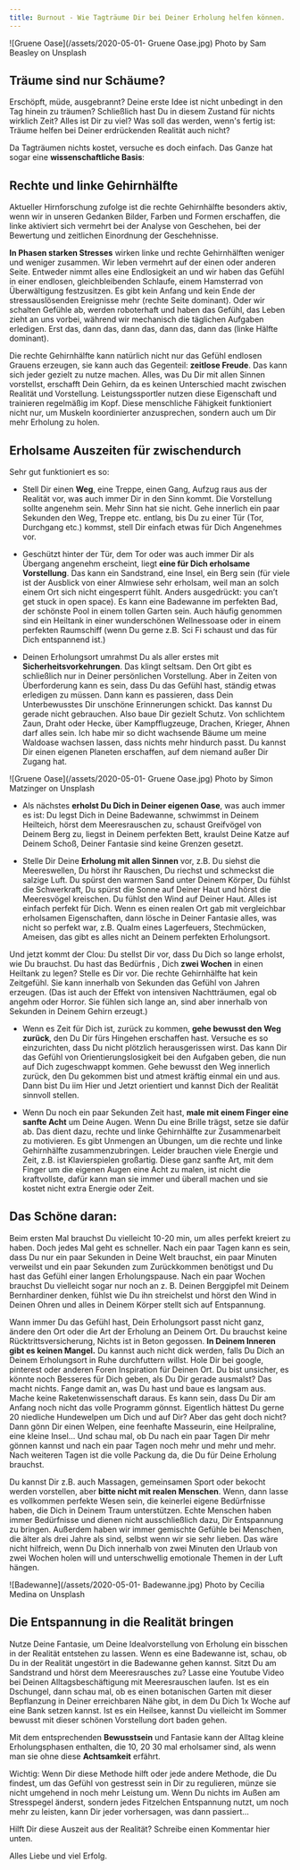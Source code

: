 ```yaml
---
title: Burnout - Wie Tagträume Dir bei Deiner Erholung helfen können.
---
```


![Gruene Oase](/assets/2020-05-01- Gruene Oase.jpg)
Photo by Sam Beasley on Unsplash

## Träume sind nur Schäume?
Erschöpft, müde, ausgebrannt? Deine erste Idee ist nicht unbedingt in den Tag hinein zu träumen? Schließlich hast Du in diesem Zustand für nichts wirklich Zeit? Alles ist Dir zu viel? Was soll das werden, wenn's fertig ist: Träume helfen bei Deiner erdrückenden Realität auch nicht?

Da Tagträumen nichts kostet, versuche es doch einfach. Das Ganze hat sogar eine **wissenschaftliche Basis**: 

## Rechte und linke Gehirnhälfte
Aktueller Hirnforschung zufolge ist die rechte Gehirnhälfte besonders aktiv, wenn wir in unseren Gedanken Bilder, Farben und Formen erschaffen, die linke aktiviert sich vermehrt bei der Analyse von Geschehen, bei der Bewertung und zeitlichen Einordnung der Geschehnisse. 

**In Phasen starken Stresses** wirken linke und rechte Gehirnhälften weniger und weniger zusammen. Wir leben vermehrt auf der einen oder anderen Seite. Entweder nimmt alles eine Endlosigkeit an und wir haben das Gefühl in einer endlosen, gleichbleibenden Schlaufe, einem Hamsterrad von Überwältigung festzusitzen. Es gibt kein Anfang und kein Ende der stressauslösenden Ereignisse mehr (rechte Seite dominant). Oder wir schalten Gefühle ab, werden roboterhaft und haben das Gefühl, das Leben zieht an uns vorbei, während wir mechanisch die täglichen Aufgaben erledigen. Erst das, dann das, dann das, dann das, dann das (linke Hälfte dominant). 

Die rechte Gehirnhälfte kann natürlich nicht nur das Gefühl endlosen Grauens erzeugen, sie kann auch das Gegenteil: **zeitlose Freude**. Das kann sich jeder gezielt zu nutze machen. Alles, was Du Dir mit allen Sinnen vorstellst, erschafft Dein Gehirn, da es keinen Unterschied macht zwischen Realität und Vorstellung. Leistungssportler nutzen diese Eigenschaft und trainieren regelmäßig im Kopf. Diese menschliche Fähigkeit funktioniert nicht nur, um Muskeln koordinierter anzusprechen, sondern auch um Dir mehr Erholung zu holen. 

## Erholsame Auszeiten für zwischendurch
Sehr gut funktioniert es so: 
- Stell Dir einen **Weg**, eine Treppe, einen Gang, Aufzug raus aus der Realität vor, was auch immer Dir in den Sinn kommt. Die Vorstellung sollte angenehm sein. Mehr Sinn hat sie nicht. Gehe innerlich ein paar Sekunden den Weg, Treppe etc. entlang, bis Du zu einer Tür (Tor, Durchgang etc.) kommst, stell Dir einfach etwas für Dich Angenehmes vor. 

- Geschützt hinter der Tür, dem Tor oder was auch immer Dir als Übergang angenehm erscheint, liegt **eine für Dich erholsame Vorstellung**. Das kann ein Sandstrand, eine Insel, ein Berg sein (für viele ist der Ausblick von einer Almwiese sehr erholsam, weil man an solch einem Ort sich nicht eingesperrt fühlt. Anders ausgedrückt: you can’t get stuck in open space). Es kann eine Badewanne im perfekten Bad, der schönste Pool in einem tollen Garten sein. Auch häufig genommen sind ein Heiltank in einer wunderschönen Wellnessoase oder in einem perfekten Raumschiff (wenn Du gerne z.B. Sci Fi schaust und das für Dich entspannend ist.) 

- Deinen Erholungsort umrahmst Du als aller erstes mit **Sicherheitsvorkehrungen**. Das klingt seltsam. Den Ort gibt es schließlich nur in Deiner persönlichen Vorstellung. Aber in Zeiten von Überforderung kann es sein, dass Du das Gefühl hast, ständig etwas erledigen zu müssen. Dann kann es passieren, dass Dein Unterbewusstes Dir unschöne Erinnerungen schickt. Das kannst Du gerade nicht gebrauchen. Also baue Dir gezielt Schutz. Von schlichtem Zaun, Draht oder Hecke, über Kampfflugzeuge, Drachen, Krieger, Ahnen darf alles sein. Ich habe mir so dicht wachsende Bäume um meine Waldoase wachsen lassen, dass nichts mehr hindurch passt. Du kannst Dir einen eigenen Planeten erschaffen, auf dem niemand außer Dir Zugang hat. 

![Gruene Oase](/assets/2020-05-01- Gruene Oase.jpg)
Photo by Simon Matzinger on Unsplash

- Als nächstes **erholst Du Dich in Deiner eigenen Oase**, was auch immer es ist: Du legst Dich in Deine Badewanne, schwimmst in Deinem Heilteich, hörst dem Meeresrauschen zu, schaust Greifvögel von Deinem Berg zu, liegst in Deinem perfekten Bett, kraulst Deine Katze auf Deinem Schoß, Deiner Fantasie sind keine Grenzen gesetzt.

- Stelle Dir Deine **Erholung mit allen Sinnen** vor, z.B. Du siehst die Meereswellen, Du hörst ihr Rauschen, Du riechst und schmeckst die salzige Luft. Du spürst den warmen Sand unter Deinem Körper, Du fühlst die Schwerkraft, Du spürst die Sonne auf Deiner Haut und hörst die Meeresvögel kreischen. Du fühlst den Wind auf Deiner Haut. Alles ist einfach perfekt für Dich. Wenn es einen realen Ort gab mit vergleichbar erholsamen Eigenschaften, dann lösche in Deiner Fantasie alles, was nicht so perfekt war, z.B. Qualm eines Lagerfeuers, Stechmücken, Ameisen, das gibt es alles nicht an Deinem perfekten Erholungsort.

Und jetzt kommt der Clou: Du stellst Dir vor, dass Du Dich so lange erholst, wie Du brauchst. Du hast das Bedürfnis , Dich **zwei Wochen** in einen Heiltank zu legen? Stelle es Dir vor. Die rechte Gehirnhälfte hat kein Zeitgefühl. Sie kann innerhalb von Sekunden das Gefühl von Jahren erzeugen. (Das ist auch der Effekt von intensiven Nachtträumen, egal ob angehm oder Horror. Sie fühlen sich lange an, sind aber innerhalb von Sekunden in Deinem Gehirn erzeugt.) 

- Wenn es Zeit für Dich ist, zurück zu kommen, **gehe bewusst den Weg zurück**, den Du Dir fürs Hingehen erschaffen hast. Versuche es so einzurichten, dass Du nicht plötzlich herausgerissen wirst. Das kann Dir das Gefühl von Orientierungslosigkeit bei den Aufgaben geben, die nun auf Dich zugeschwappt kommen. Gehe bewusst den Weg innerlich zurück, den Du gekommen bist und atmest kräftig einmal ein und aus. Dann bist Du iim Hier und Jetzt orientiert und kannst Dich der Realität sinnvoll stellen. 

- Wenn Du noch ein paar Sekunden Zeit hast, **male mit einem Finger eine sanfte Acht** um Deine Augen. Wenn Du eine Brille trägst, setze sie dafür ab. Das dient dazu, rechte und linke Gehirnhälfte zur Zusammenarbeit zu motivieren. Es gibt Unmengen an Übungen, um die rechte und linke Gehirnhälfte zusammenzubringen. Leider brauchen viele Energie und Zeit, z.B. ist Klavierspielen großartig. Diese ganz sanfte Art, mit dem Finger um die eigenen Augen eine Acht zu malen, ist nicht die kraftvollste, dafür kann man sie immer und überall machen und sie kostet nicht extra Energie oder Zeit. 

## Das Schöne daran: 
Beim ersten Mal brauchst Du vielleicht 10-20 min, um alles perfekt kreiert zu haben. Doch jedes Mal geht es schneller. Nach ein paar Tagen kann es sein, dass Du nur ein paar Sekunden in Deine Welt brauchst, ein paar Minuten verweilst und ein paar Sekunden zum Zurückkommen benötigst und Du hast das Gefühl einer langen Erholungspause. Nach ein paar Wochen brauchst Du vielleicht sogar nur noch an z. B. Deinen Berggipfel mit Deinem Bernhardiner denken, fühlst wie Du ihn streichelst und hörst den Wind in Deinen Ohren und alles in Deinem Körper stellt sich auf Entspannung. 

Wann immer Du das Gefühl hast, Dein Erholungsort passt nicht ganz, ändere den Ort oder die Art der Erholung an Deinem Ort. Du brauchst keine Rücktrittsversicherung, Nichts ist in Beton gegossen. **In Deinem Inneren gibt es keinen Mangel.** Du kannst auch nicht dick werden, falls Du Dich an Deinem Erholungsort in Ruhe durchfuttern willst. Hole Dir bei google, pinterest oder anderen Foren Inspiration für Deinen Ort. Du bist unsicher, es könnte noch Besseres für Dich geben, als Du Dir gerade ausmalst? Das macht nichts. Fange damit an, was Du hast und baue es langsam aus. Mache keine Raketenwissenschaft daraus. Es kann sein, dass Du Dir am Anfang noch nicht das volle Programm gönnst. Eigentlich hättest Du gerne 20 niedliche Hundewelpen um Dich und auf Dir? Aber das geht doch nicht? Dann gönn Dir einen Welpen, eine feenhafte Masseurin, eine Heilpraline, eine kleine Insel... Und schau mal, ob Du nach ein paar Tagen Dir mehr gönnen kannst und nach ein paar Tagen noch mehr und mehr und mehr. Nach weiteren Tagen ist die volle Packung da, die Du für Deine Erholung brauchst. 

Du kannst Dir z.B. auch Massagen, gemeinsamen Sport oder bekocht werden vorstellen, aber **bitte nicht mit realen Menschen**. Wenn, dann lasse es vollkommen perfekte Wesen sein, die keinerlei eigene Bedürfnisse haben, die Dich in Deinem Traum unterstützen. Echte Menschen haben immer Bedürfnisse und dienen nicht ausschließlich dazu, Dir Entspannung zu bringen. Außerdem haben wir immer gemischte Gefühle bei Menschen, die älter als drei Jahre als sind, selbst wenn wir sie sehr lieben. Das wäre nicht hilfreich, wenn Du Dich innerhalb von zwei Minuten den Urlaub von zwei Wochen holen will und unterschwellig emotionale Themen in der Luft hängen. 

![Badewanne](/assets/2020-05-01- Badewanne.jpg)
Photo by Cecilia Medina on Unsplash

## Die Entspannung in die Realität bringen
Nutze Deine Fantasie, um Deine Idealvorstellung von Erholung ein bisschen in der Realität entstehen zu lassen. Wenn es eine Badewanne ist, schau, ob Du in der Realität ungestört in die Badewanne gehen kannst. Sitzt Du am Sandstrand und hörst dem Meeresrausches zu? Lasse eine Youtube Video bei Deinen Alltagsbeschäftigung mit Meeresrauschen laufen. Ist es ein Dschungel, dann schau mal, ob es einen botanischen Garten mit dieser Bepflanzung in Deiner erreichbaren Nähe gibt, in dem Du Dich 1x Woche auf eine Bank setzen kannst. Ist es ein Heilsee, kannst Du vielleicht im Sommer bewusst mit dieser schönen Vorstellung dort baden gehen. 

Mit dem entsprechenden **Bewusstsein** und Fantasie kann der Alltag kleine Erholungsphasen enthalten, die 10, 20 30 mal erholsamer sind, als wenn man sie ohne diese **Achtsamkeit** erfährt. 

Wichtig: Wenn Dir diese Methode hilft oder jede andere Methode, die Du findest, um das Gefühl von gestresst sein in Dir zu regulieren, münze sie nicht umgehend in noch mehr Leistung um. Wenn Du nichts im Außen am Stresspegel änderst, sondern jedes Fitzelchen Entspannung nutzt, um noch mehr zu leisten, kann Dir jeder vorhersagen, was dann passiert... 

Hilft Dir diese Auszeit aus der Realität? Schreibe einen Kommentar hier unten.

Alles Liebe und viel Erfolg.

